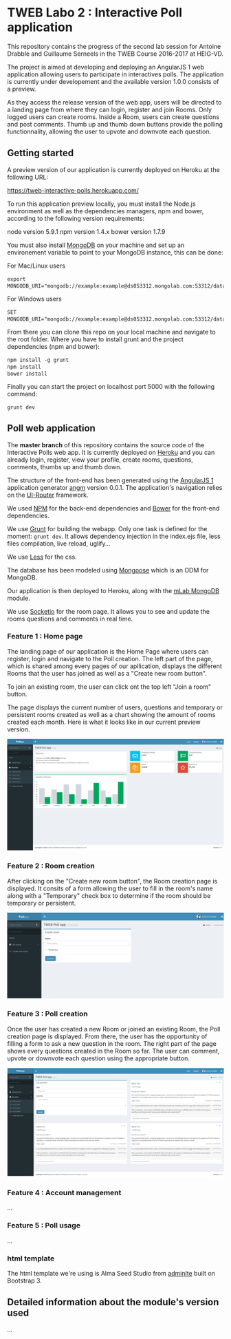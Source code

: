 # TWEB Labo 2 : Interactive Poll application

This repository contains the progress of the second lab session for Antoine Drabble and Guillaume Serneels in the TWEB Course 2016-2017 at HEIG-VD. 

The project is aimed at developing and deploying an AngularJS 1 web application allowing users to participate in interactives polls. The application is currently under developement and the available version 1.0.0 consists of a preview.

As they access the release version of the web app, users will be directed to a landing page from where they can login, register and join Rooms. Only logged users can create rooms.
Inside a Room, users can create questions and post comments. Thumb up and thumb down buttons provide the polling functionnality, allowing the user to upvote and downvote each question.


## Getting started

A preview version of our application is currently deployed on Heroku at the following URL:

https://tweb-interactive-polls.herokuapp.com/

To run this application preview locally, you must install the Node.js environment as well as the dependencies managers, npm and bower, according to the following version requirements:

node version 5.9.1
npm version 1.4.x
bower version 1.7.9

You must also install [MongoDB](https://docs.mongodb.com/getting-started/shell/installation/) on your machine and set up an environement variable to point to your MongoDB instance, this can be done:

For Mac/Linux users

```
export MONGODB_URI="mongodb://example:example@ds053312.mongolab.com:53312/database"
```

For Windows users

```
SET MONGODB_URI="mongodb://example:example@ds053312.mongolab.com:53312/database"
```

From there you can clone this repo on your local machine and navigate to the root folder. Where you have to install grunt and the project dependencies (npm and bower):

```
npm install -g grunt
npm install
bower install
```

Finally you can start the project on localhost port 5000 with the following command:

```
grunt dev
```

## Poll web application

The **master branch** of this repository contains the source code of the Interactive Polls web app. It is currently deployed on [Heroku](www.heroku.com) and you can already login, register, view your profile, create rooms, questions, comments, thumbs up and thumb down.

The structure of the front-end has been generated using the [AngularJS 1](https://angularjs.org) application generator [angm](https://github.com/newaeonweb/generator-angm) version 0.0.1. The application's navigation relies on the [UI-Router](https://github.com/angular-ui/ui-router) framework.

We used [NPM](https://www.npmjs.com/) for the back-end dependencies and [Bower](https://bower.io/) for the front-end dependencies.

We use [Grunt](http://gruntjs.com/) for building the webapp. Only one task is defined for the moment: `grunt dev`. It allows dependency injection in the index.ejs file, less files compilation, live reload, uglify...

We use [Less](http://lesscss.org/) for the css.

The database has been modeled using [Mongoose](http://mongoosejs.com/) which is an ODM for MongoDB.

Our application is then deployed to Heroku, along with the [mLab MongoDB](https://elements.heroku.com/addons/mongolab) module.

We use [Socketio](http://socket.io/) for the room page. It allows you to see and update the rooms questions and comments in real time.

### Feature 1 : Home page

The landing page of our application is the Home Page where users can register, login and navigate to the Poll creation. The left part of the page, which is shared among every pages of our apllication, displays the different Rooms that the user has joined as well as a "Create new room button". 

To join an existing room, the user can click ont the top left "Join a room" button.

The page displays the current number of users, questions and temporary or persistent rooms created as well as a chart showing the amount of rooms created each month. Here is what it looks like in our current preview version.

![Preview 1](preview1.png)

### Feature 2 : Room creation

After clicking on the "Create new room button", the Room creation page is displayed. It consits of a form allowing the user to fill in the room's name along with a "Temporary" check box to determine if the room should be temporary or persistent.

![Preview Room Creation](preview_room_create.png)

### Feature 3 : Poll creation

Once the user has created a new Room or joined an existing Room, the Poll creation page is displayed. From there, the user has the opportunity of filling a form to ask a new question in the room.
The right part of the page shows every questions created in the Room so far. The user can comment, upvote or downvote each question using the appropriate button.

![Preview 2](preview2.png)

### Feature 4 : Account management

...

### Feature 5 : Poll usage

...

### html template

The html template we're using is Alma Seed Studio from [adminlte](https://almsaeedstudio.com/) built on Bootstrap 3.

## Detailed information about the module's version used



...
